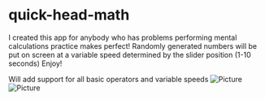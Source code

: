 # quick-head-math

I created this app for anybody who has problems performing mental calculations
practice makes perfect!
Randomly generated numbers will be put on screen at a variable speed determined by the slider position
(1-10 seconds) 
Enjoy!

Will add support for all basic operators and variable speeds
![Picture](https://github.com/tbednarz/quick-head-math/blob/master/screenshots/screenshot-2.png)
![Picture](
https://github.com/tbednarz/quick-head-math/blob/master/screenshots/screenshot-1.png
)

